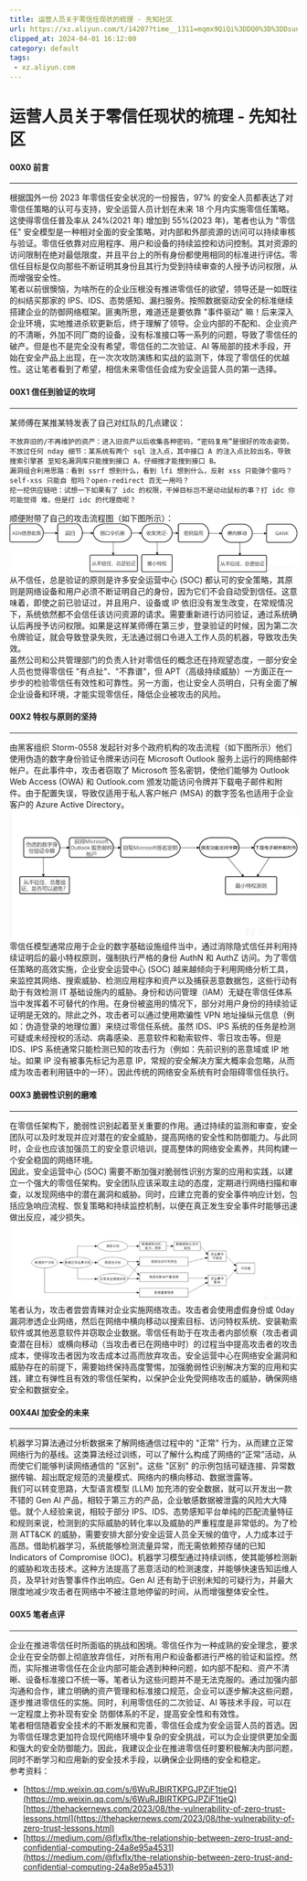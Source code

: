 ```yaml
---
title: 运营人员关于零信任现状的梳理 - 先知社区
url: https://xz.aliyun.com/t/14207?time__1311=mqmx9QiQi%3DDQ0%3D%3DDsundpKdDtqu%2F7iD
clipped_at: 2024-04-01 16:12:00
category: default
tags: 
 - xz.aliyun.com
---
```



# 运营人员关于零信任现状的梳理 - 先知社区

#### 00X0 前言

- - -

根据国外一份 2023 年零信任安全状况的一份报告，97% 的安全人员都表达了对零信任策略的认可与支持，安全运营人员计划在未来 18 个月内实施零信任策略。这使得零信任普及率从 24%(2021 年) 增加到 55%(2023 年)，笔者也认为 "零信任" 安全模型是一种相对全面的安全策略，对内部和外部资源的访问可以持续审核与验证。零信任依靠对应用程序、用户和设备的持续监控和访问控制。其对资源的访问限制在绝对最低限度，并且平台上的所有身份都使用相同的标准进行评估。零信任目标是仅向那些不断证明其身份且其行为受到持续审查的人授予访问权限，从而增强安全性。  
笔者以前很懊恼，为啥所在的企业压根没有推进零信任的欲望，领导还是一如既往的纠结买那家的 IPS、IDS、态势感知、漏扫服务。按照数据驱动安全的标准继续搭建企业的防御网络框架。匪夷所思，难道还是要依靠 "事件驱动" 嘛！后来深入企业环境，实地推进杀软更新后，终于理解了领导。企业内部的不配和、企业资产的不清晰，外加不同厂商的设备，没有标准接口等一系列的问题，导致了零信任的破产。但是也不是完全没有希望，零信任的二次验证、AI 等局部的技术手段，开始在安全产品上出现，在一次次攻防演练和实战的监测下，体现了零信任的优越性。这让笔者看到了希望，相信未来零信任会成为安全运营人员的第一选择。

#### 00X1 信任到验证的坎坷

- - -

某师傅在某推某特发表了自己对红队的几点建议：

```plain
不放弃旧的/不再维护的资产：进入旧资产以后收集各种密码，“密码复用”是很好的攻击姿势。
不放过任何 nday 细节：某系统有两个 sql 注入点，其中接口 A 的注入点比较出名，导致搜索引擎甚 至知名漏洞库只能搜到接口 A，仔细搜才能搜到接口 B。
漏洞组合利用思路：看到 ssrf 想到什么，看到 lfi 想到什么，反射 xss 只能弹个窗吗？self-xss 只能自 慰吗？open-redirect 百无一用吗？
挖一挖供应链吧：试想一下如果有了 idc 的权限，干掉目标岂不是动动鼠标的事？打 idc 你可能觉得 难，但是打 idc 的代理商呢？
```

顺便附带了自己的攻击流程图（如下图所示）：  
[![](assets/1711959120-fc00ae0b19ce1ccb420e8729b8b21f0f.png)](https://xzfile.aliyuncs.com/media/upload/picture/20240330221340-b51157d6-ee9f-1.png)  
从不信任，总是验证的原则是许多安全运营中心 (SOC) 都认可的安全策略，其原则是网络设备和用户必须不断证明自己的身份，因为它们不会自动受到信任。这意味着，即使之前已验证过，并且用户、设备或 IP 依旧没有发生改变，在常规情况下，系统依然都不会信任该访问资源的请求。需要重新进行访问验证，通过系统确认后再授予访问权限。如果是这样某师傅在第三步，登录验证的时候，因为第二次令牌验证，就会导致登录失败，无法通过弱口令进入工作人员的机器，导致攻击失效。  
虽然公司和公共管理部门的负责人针对零信任的概念还在持观望态度，一部分安全人员也觉得零信任 "有点扯"、"不靠谱"，但 APT（高级持续威胁）一方面正在一步步的检验零信任有效性和可靠性。另一方面，也让安全人员明白，只有全面了解企业设备和环境，才能实现零信任，降低企业被攻击的风险。

#### 00X2 特权与原则的坚持

- - -

由黑客组织 Storm-0558 发起针对多个政府机构的攻击流程（如下图所示）他们使用伪造的数字身份验证令牌来访问在 Microsoft Outlook 服务上运行的网络邮件帐户。在此事件中，攻击者窃取了 Microsoft 签名密钥，使他们能够为 Outlook Web Access (OWA) 和 Outlook.com 颁发功能访问令牌并下载电子邮件和附件。由于配置失误，导致仅适用于私人客户帐户 (MSA) 的数字签名也适用于企业客户的 Azure Active Directory。  
[![](assets/1711959120-3f22b4a3a4bc5257f28554a28aecfa6f.png)](https://xzfile.aliyuncs.com/media/upload/picture/20240330221434-d59b60be-ee9f-1.png)  
零信任模型通常应用于企业的数字基础设施组件当中，通过消除隐式信任并利用持续证明后的最小特权原则，强制执行严格的身份 AuthN 和 AuthZ 访问。为了零信任策略的高效实施，企业安全运营中心 (SOC) 越来越倾向于利用网络分析工具，来监控其网络、搜索威胁、检测应用程序和资产以及捕获恶意数据包，这些行动有助于有效检测 IT 基础设施内的威胁。身份和访问管理（IAM）无疑在零信任体系当中发挥着不可替代的作用。在身份被盗用的情况下，部分对用户身份的持续验证证明是无效的。除此之外，攻击者可以通过使用欺骗性 VPN 地址操纵元信息（例如：伪造登录的地理位置）来绕过零信任系统。虽然 IDS、IPS 系统的任务是检测可疑或未经授权的活动、病毒感染、恶意软件和勒索软件、零日攻击等。但是 IDS、IPS 系统通常只能检测已知的攻击行为（例如：先前识别的恶意域或 IP 地址。如果 IP 没有被事先标记为恶意 IP，常规的安全解决方案大概率会忽略，从而成为攻击者利用链中的一环）。因此传统的网络安全系统有时会阻碍零信任执行。

#### 00X3 脆弱性识别的磨难

- - -

在零信任架构下，脆弱性识别起着至关重要的作用。通过持续的监测和审查，安全团队可以及时发现并应对潜在的安全威胁，提高网络的安全性和防御能力。与此同时，企业也应该加强员工的安全意识培训，提高整体的网络安全素养，共同构建一个安全稳固的网络环境。  
因此，安全运营中心 (SOC) 需要不断加强对脆弱性识别方案的应用和实践，以建立一个强大的零信任架构。安全团队应该采取主动的态度，定期进行网络扫描和审查，以发现网络中的潜在漏洞和威胁。同时，应建立完善的安全事件响应计划，包括应急响应流程、恢复策略和持续监控机制，以便在真正发生安全事件时能够迅速做出反应，减少损失。  
[![](assets/1711959120-7d7b3fdef05eb7f6ce0cb4e52ce3843c.png)](https://xzfile.aliyuncs.com/media/upload/picture/20240330221459-e4ba66f8-ee9f-1.png)  
笔者认为，攻击者尝尝青睐对企业实施网络攻击。攻击者会使用虚假身份或 0day 漏洞渗透企业网络，然后在网络中横向移动以搜索目标、访问特权系统、安装勒索软件或其他恶意软件并窃取企业数据。零信任有助于在攻击者内部侦察（攻击者调查潜在目标）或横向移动（当攻击者已在网络中时）的过程当中提高攻击者的攻击成本，使得攻击者因为攻击成本过高而放弃攻击。安全运营中心在网络安全漏洞和威胁存在的前提下，需要始终保持高度警惕，加强脆弱性识别解决方案的应用和实践，建立有弹性且有效的零信任架构，以保护企业免受网络攻击的威胁，确保网络安全和数据安全。

#### 00X4AI 加安全的未来

- - -

机器学习算法通过分析数据来了解网络通信过程中的 "正常" 行为，从而建立正常网络行为的基线。这类算法经过训练，可以了解什么构成了网络的“正常”活动，从而使它们能够判读网络通信的 "区别"。这些 "区别" 的示例包括可疑连接、异常数据传输、超出既定规范的流量模式、网络内的横向移动、数据泄露等。  
我们可以转变思路，大型语言模型 (LLM) 加充沛的安全数据，就可以开发出一款不错的 Gen AI 产品，相较于第三方的产品，企业敏感数据被泄露的风险大大降低。就个人经验来说，相较于部分 IPS、IDS、态势感知平台单纯的匹配流量特征和规则来说，检测到的实际威胁的转化率以及威胁的严重程度是非常低的。为了检测 ATT&CK 的威胁，需要安排大部分安全运营人员全天候的值守，人力成本过于高昂。借助机器学习，系统能够检测流量异常，而无需依赖预存储的已知 Indicators of Compromise (IOC)。机器学习模型通过持续训练，使其能够检测新的威胁和攻击技术。这种方法提高了恶意活动的检测速度，并能够快速告知运维人员，及早针对告警事件作出响应。Gen AI 还有助于识别未知的可疑行为，并最大限度地减少攻击者在网络中不被注意地停留的时间，从而增强整体安全性。

#### 00X5 笔者点评

- - -

企业在推进零信任时所面临的挑战和困境。零信任作为一种成熟的安全理念，要求企业在安全防御上彻底放弃信任，对所有用户和设备都进行严格的验证和监控。然而，实际推进零信任在企业内部可能会遇到种种问题，如内部不配和、资产不清晰、设备标准接口不统一等。笔者认为这些问题并不是无法克服的。通过加强内部沟通和合作，建立明确的资产管理和标准接口规范，企业可以逐步解决这些问题，逐步推进零信任的实施。同时，利用零信任的二次验证、AI 等技术手段，可以在一定程度上弥补现有安全 防御体系的不足，提高安全性和有效性。  
笔者相信随着安全技术的不断发展和完善，零信任会成为安全运营人员的首选。因为零信任理念更加符合现代网络环境中复杂的安全挑战，可以为企业提供更加全面和强大的安全防御能力。因此，我建议企业在推进零信任时要积极解决内部问题，同时不断学习和应用新的安全技术手段，以确保企业网络的安全和稳定。  
参考资料：

-   [https://mp.weixin.qq.com/s/6WuRJBIRTKPGJPZiF1tjeQ](https://mp.weixin.qq.com/s/6WuRJBIRTKPGJPZiF1tjeQ) [https://thehackernews.com/2023/08/the-vulnerability-of-zero-trust-lessons.html](https://thehackernews.com/2023/08/the-vulnerability-of-zero-trust-lessons.html)
-   [https://medium.com/@flxflx/the-relationship-between-zero-trust-and-confidential-computing-24a8e95a4531](https://medium.com/@flxflx/the-relationship-between-zero-trust-and-confidential-computing-24a8e95a4531)

